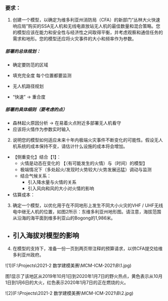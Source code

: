 



### 要求：

1. 创建一个模型，以确定为维多利亚州消防局（CFA）的新部门“丛林大火快速响应局”购买的SSA无人机和无线电直放站无人机的最佳数量和混合策略。您的模型应该在能力和安全性与经济性之间取得平衡，并考虑观察和通信任务的需求和地形。您的模型还应将火灾事件的大小和频率作为参数。

##### 部署的总体规划：

- 确定要防范的区域
- 填充完全度 每个位置都要监测

- 无人机路径规划
- “快速” -> 重合度

##### 部署的具体细则（要考虑的点）

- 森林起火原因分析 -> 在易着火点附近多部署无人机看守
- 应该将火情作为参数实时输入





2. 说明您的模型如何适应未来十年内极端火灾事件不断变化的可能性。假设无人机系统的成本保持不变，请估计什么设施的成本将会增加。

- 【侧重变化】结合【1】：
  - 火情是动态在变化的 【（有可能发生的火情）与（时间）的模型】
  - 极端情况下（多处起火/发现时火势较大/火势发展迅猛）调动与监测
  - 结合气候关系：
    - 引入降水量与火情的关系
    - 引入风向和风的大小对火情的影响
- 估算成本：





3. 确定一个模型，以优化用于在不同地形上发生不同大小火灾的VHF / UHF无线电中继无人机的位置，如图2所示：东维多利亚州地形图。请注意，海拔范围从沿海的海平面到维多利亚山的Bogong的1,986米。

- 引入海拔对模型的影响
  - 



4. 在模型的支持下，准备一份一页到两页带注释的预算请求，以供CFA提交给维多利亚州政府。

   

![1](F:\Projects\2021-2 数学建模美赛\MCM-ICM-2021\B\1.jpg)

图1显示了该地区从2019年10月1日到2020年1月7日的野火热点，黄色表示从10月1日到1月6日的大火，红色表示2020年1月7日的正在燃烧的火。



![2](F:\Projects\2021-2 数学建模美赛\MCM-ICM-2021\B\2.jpg)

